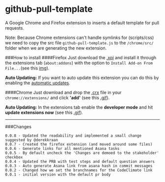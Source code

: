 github-pull-template
====================

A Google Chrome and Firefox extension to inserts a default template for pull requests.

Note: Because Chrome extensions can't handle symlinks for (scripts/css) we need to copy the src file `github-pull-template.js` to the `/chrome/src/` folder when we are generating the new extension.


###How to install
####Firefox
Just download the [.xpi](https://github.com/mathijsblokland/github-pull-template/raw/master/extension/firefox/install/github-pr-emplate.xpi) and install it through the extensions tab (`about:addons`) with the option to `Install Add-on From File...`(see this [img](http://img.springe.st/2014_08_14_10_33_17_kf4om.png)). 

**Auto Updating:** If you want to auto update this extension you can do this by enabling the [automatic updates](http://img.springe.st/2014_08_14_10_39_53_3k8jw.png).


####Chrome
Just download and drop the [.crx](https://github.com/mathijsblokland/github-pull-template/raw/master/extension/github-pr-template.crx) file in your `chrome://extensions/` and click **'add'** (see this [.gif](http://img.springe.st/extensioninstall.gif)).

**Auto Updating:** In the extensions tab enable the **developer mode** and hit **update extensions now** (see this [.gif](http://img.springe.st/extensionupdate.gif)).

----


###Changes
````
0.0.8 - Updated the readability and implemented a small change suggested by @derekkraan
0.0.7 - Created the firefox extension (and moved around some files)
0.0.6 - Generate links for all mentioned Asana tasks
0.0.5 - By default uncheck the 'Changes are demoed to the stakeholder' checkbox
0.0.4 - Updated the PRB with test steps and default question answers
0.0.3 - Auto generate Asana link from asana hash in commit messages
0.0.2 - Changed how we set the branchnames for the CodeClimate link
0.0.1 - initial version with the default pr body
````

